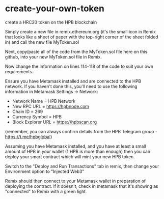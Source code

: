 # create-your-own-token
create a HRC20 token on the HPB blockchain

Simply create a new file in remix.ethereum.org (it's the small icon in Remix that looks like a sheet of paper with the top-right corner of the sheet folded in) and call the new file MyToken.sol  

Next, copy/paste all of the code from the MyToken.sol file here on this github, into your new MyToken.sol file in Remix.

Now change the information on lines 114-118 of the code to suit your own requirements.

Ensure you have Metamask installed and are connected to the HPB network. If you haven't done this, you'll need to use the following information in Metamask Settings -> Network:

- Network Name = HPB Network
- New RPC URL = https://hpbnode.com
- Chain ID = 269
- Currency Symbol = HPB
- Block Explorer URL = https://hpbscan.org

(remember, you can always confirm details from the HPB Telegram group - https://t.me/hpbglobal)

Assuming you have Metamask installed, and you have at least a small amount of HPB in your wallet (1 HPB is more than enough) then you can deploy your smart contract which will mint your new HPB token.

Switch to the "Deploy and Run Transactions" tab in remix, then change your Environment option to "Injected Web3"

Remix should then connect to your Metamask wallet in preparation of deploying the contract. If it doesn't, check in metamask that it's showing as "connected" to Remix with a green light.



